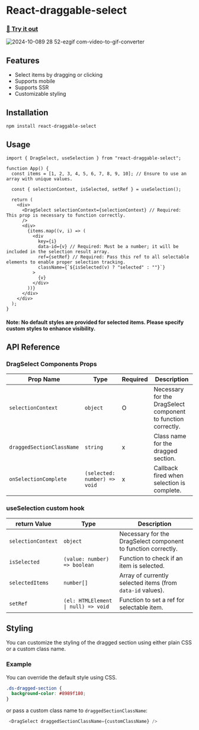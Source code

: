 # React-draggable-select
### [🚀 Try it out](https://codesandbox.io/p/sandbox/p4ykjl)
![2024-10-089 28 52-ezgif com-video-to-gif-converter](https://github.com/user-attachments/assets/9b7f565d-fc25-4713-8122-7ec6ec3d47c4)



## Features
- Select items by dragging or clicking
- Supports mobile
- Supports SSR
- Customizable styling




## Installation

```
npm install react-draggable-select
```



## Usage
```tsx
import { DragSelect, useSelection } from "react-draggable-select";

function App() {
  const items = [1, 2, 3, 4, 5, 6, 7, 8, 9, 10]; // Ensure to use an array with unique values.

  const { selectionContext, isSelected, setRef } = useSelection();

  return (
    <div>
      <DragSelect selectionContext={selectionContext} // Required: This prop is necessary to function correctly.
      />
      <div>
        {items.map((v, i) => (
          <div
            key={i}
            data-id={v} // Required: Must be a number; it will be included in the selection result array.
            ref={setRef} // Required: Pass this ref to all selectable elements to enable proper selection tracking.
            className={`${isSelected(v) ? "selected" : ""}`}
          >
            {v}
          </div>
        ))}
      </div>
    </div>
  );
}
```
#### Note: No default styles are provided for selected items. Please specify custom styles to enhance visibility.




## API Reference
### DragSelect Components Props

| Prop Name                   | Type                  | Required | Description                                            |
|-----------------------------|-----------------------|----------|--------------------------------------------------------|
| `selectionContext`          | `object`              |     O    | Necessary for the DragSelect component to function correctly. |
| `draggedSectionClassName`   | `string`              |     x    | Class name for the dragged section. |
| `onSelectionComplete`       | `(selected: number) => void` |   x  | Callback fired when selection is complete. |

### useSelection custom hook
| return Value                | Type                  | Description                                            |
|-----------------------------|-----------------------|--------------------------------------------------------|
| `selectionContext`          | `object`              | Necessary for the DragSelect component to function correctly. |
| `isSelected`                | `(value: number) => boolean` | Function to check if an item is selected. |
| `selectedItems`             | `number[]`               | Array of currently selected items (from  `data-id` values). |
| `setRef`                    | `(el: HTMLElement \| null) => void` | Function to set a ref for selectable item. |



## Styling

You can customize the styling of the dragged section using either plain CSS or a custom class name.
### Example
You can override the default style using CSS.
```css
.ds-dragged-section {
  background-color: #8989f180;
}
```

or pass a custom class name to `draggedSectionClassName`:

```js
 <DragSelect draggedSectionClassName={customClassName} />
```
